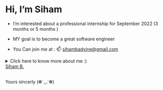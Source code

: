 
# Hi, I’m Siham 
- I’m interested about a professional internship for September 2022  (3 months or 5 months )
-  MY goal is to become a great software engineer 
 
- You Can join me at :  📫 sihambadyine@gmail.com

<details>
- <summary>Click here to know more about me :)</summary>

 <div align="center">
 <table><tr><td valign="top" width="50%">
 - SKill : HTML 5, CSS, Javascript, Jquery, Mysql, MariaDB, LINUX OS  <br> Projet en mode Agile : réalisation de Backlogs produits 
   travail sur Jira,<br> Cérémonie quotidienne, instanciation des US stories  <br>
 - (Ecole Supérieure des Technologies Créatives, Paris) 2021
 
- I m passionate by TECHNOLOGIES since I am 10 years ,  i decided to improve my skill sets to realize my dreams.

  I 've started  my curriculum at the Holberton School Paris, France in January 2022 
 
 
 </td></tr></table>

                                                                                                          

</div>
  
</details>
 


<div class="badge-base LI-profile-badge" data-locale="fr_FR" data-size="medium" data-theme="light" data-type="VERTICAL" data-vanity="siham-b-523a36230" data-version="v1"><a class="badge-base__link LI-simple-link" href="https://fr.linkedin.com/in/siham-b-523a36230?trk=profile-badge">Siham B.</a></div>
              
 
 
 <br> Yours sincerly (❁´◡`❁)



